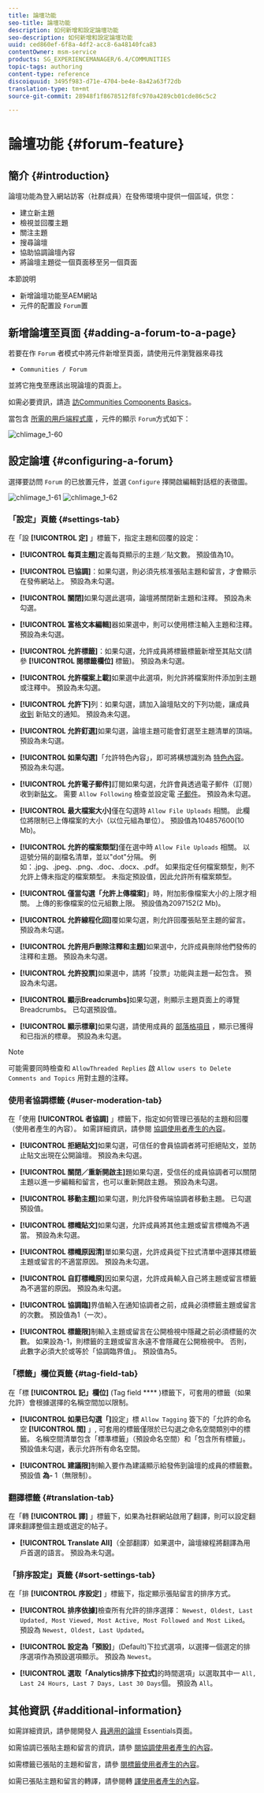 ```yaml
---
title: 論壇功能
seo-title: 論壇功能
description: 如何新增和設定論壇功能
seo-description: 如何新增和設定論壇功能
uuid: ced860ef-6f8a-4df2-acc8-6a48140fca83
contentOwner: msm-service
products: SG_EXPERIENCEMANAGER/6.4/COMMUNITIES
topic-tags: authoring
content-type: reference
discoiquuid: 3495f983-d71e-4704-be4e-8a42a63f72db
translation-type: tm+mt
source-git-commit: 28948f1f8678512f8fc970a4289cb01cde86c5c2

---
```



# 論壇功能 {#forum-feature}

## 簡介 {#introduction}

論壇功能為登入網站訪客（社群成員）在發佈環境中提供一個區域，供您：

* 建立新主題
* 檢視並回覆主題
* 關注主題
* 搜尋論壇
* 協助協調論壇內容
* 將論壇主題從一個頁面移至另一個頁面

本節說明

* 新增論壇功能至AEM網站
* 元件的配置設 `Forum`置

## 新增論壇至頁面 {#adding-a-forum-to-a-page}

若要在作 `Forum` 者模式中將元件新增至頁面，請使用元件瀏覽器來尋找

* `Communities / Forum`

並將它拖曳至應該出現論壇的頁面上。

如需必要資訊，請造 [訪Communities Components Basics](basics.md)。

當包含 [所需的用戶端程式庫](essentials-forum.md#essentials-for-client-side) ，元件的顯示 `Forum`方式如下：

![chlimage_1-60](assets/chlimage_1-60.png)

## 設定論壇 {#configuring-a-forum}

選擇要訪問 `Forum` 的已放置元件，並選 `Configure` 擇開啟編輯對話框的表徵圖。

![chlimage_1-61](assets/chlimage_1-61.png) ![chlimage_1-62](assets/chlimage_1-62.png)

### 「設定」頁籤 {#settings-tab}

在「設 **[!UICONTROL 定]** 」標籤下，指定主題和回覆的設定：

* **[!UICONTROL 每頁主題]**&#x200B;定義每頁顯示的主題／貼文數。 預設值為10。

* **[!UICONTROL 已協調]**：如果勾選，則必須先核准張貼主題和留言，才會顯示在發佈網站上。 預設為未勾選。

* **[!UICONTROL 關閉]**&#x200B;如果勾選此選項，論壇將關閉新主題和注釋。 預設為未勾選。

* **[!UICONTROL 富格文本編輯]**&#x200B;器如果選中，則可以使用標注輸入主題和注釋。 預設為未勾選。

* **[!UICONTROL 允許標籤]**：如果勾選，允許成員將標籤標籤新增至其貼文(請參 **[!UICONTROL 閱標籤欄位]** 標籤)。 預設為未勾選。

* **[!UICONTROL 允許檔案上載]**&#x200B;如果選中此選項，則允許將檔案附件添加到主題或注釋中。 預設為未勾選。

* **[!UICONTROL 允許下]**&#x200B;列：如果勾選，請加入論壇貼文的下列功能，讓成員 [收到](notifications.md) 新貼文的通知。 預設為未勾選。

* **[!UICONTROL 允許釘選]**&#x200B;如果勾選，論壇主題可能會釘選至主題清單的頂端。 預設為未勾選。

* **[!UICONTROL 如果勾選]**「允許特色內容」，即可將構想識別為 [特色內容](featured.md)。 預設為未勾選。

* **[!UICONTROL 允許電子郵件]**&#x200B;訂閱如果勾選，允許會員透過電子郵件（訂閱）收到新[貼文](subscriptions.md)。 需要 `Allow Following` 檢查並設定電 [子郵件](email.md)。 預設為未勾選。

* **[!UICONTROL 最大檔案大小]**&#x200B;僅在勾選時 `Allow File Uploads` 相關。 此欄位將限制已上傳檔案的大小（以位元組為單位）。 預設值為104857600(10 Mb)。

* **[!UICONTROL 允許的檔案類型]**&#x200B;僅在選中時 `Allow File Uploads` 相關。 以逗號分隔的副檔名清單，並以&quot;dot&quot;分隔。 例如：.jpg、.jpeg、.png、.doc、.docx、.pdf。 如果指定任何檔案類型，則不允許上傳未指定的檔案類型。 未指定預設值，因此允許所有檔案類型。

* **[!UICONTROL 僅當勾選「允許上傳檔案]**」時，附加影像檔案大小的上限才相關。 上傳的影像檔案的位元組數上限。 預設值為2097152(2 Mb)。

* **[!UICONTROL 允許線程化回]**&#x200B;覆如果勾選，則允許回覆張貼至主題的留言。 預設為未勾選。

* **[!UICONTROL 允許用戶刪除注釋和主題]**&#x200B;如果選中，允許成員刪除他們發佈的注釋和主題。 預設為未勾選。

* **[!UICONTROL 允許投票]**&#x200B;如果選中，請將「投票」功能與主題一起包含。 預設為未勾選。

* **[!UICONTROL 顯示Breadcrumbs]**&#x200B;如果勾選，則顯示主題頁面上的導覽Breadcrumbs。 已勾選預設值。

* **[!UICONTROL 顯示標章]**&#x200B;如果勾選，請使用成員的 [部落格項目](implementing-scoring.md) ，顯示已獲得和已指派的標章。 預設為未勾選。

>[!NOTE]
>
>可能需要同時檢查和 `AllowThreaded Replies` 啟 `Allow users to Delete Comments and Topics` 用對主題的注釋。

### 使用者協調標籤 {#user-moderation-tab}

在「使用 **[!UICONTROL 者協調]** 」標籤下，指定如何管理已張貼的主題和回覆（使用者產生的內容）。 如需詳細資訊，請參閱 [協調使用者產生的內容](moderate-ugc.md)。

* **[!UICONTROL 拒絕貼文]**&#x200B;如果勾選，可信任的會員協調者將可拒絕貼文，並防止貼文出現在公開論壇。 預設為未勾選。

* **[!UICONTROL 關閉／重新開啟主]**&#x200B;題如果勾選，受信任的成員協調者可以關閉主題以進一步編輯和留言，也可以重新開啟主題。 預設為未勾選。

* **[!UICONTROL 移動主題]**&#x200B;如果勾選，則允許發佈端協調者移動主題。 已勾選預設值。

* **[!UICONTROL 標幟貼文]**&#x200B;如果勾選，允許成員將其他主題或留言標幟為不適當。 預設為未勾選。

* **[!UICONTROL 標幟原因清]**&#x200B;單如果勾選，允許成員從下拉式清單中選擇其標籤主題或留言的不適當原因。 預設為未勾選。

* **[!UICONTROL 自訂標幟原]**&#x200B;因如果勾選，允許成員輸入自己將主題或留言標籤為不適當的原因。 預設為未勾選。

* **[!UICONTROL 協調臨]**&#x200B;界值輸入在通知協調者之前，成員必須標籤主題或留言的次數。 預設值為1（一次）。

* **[!UICONTROL 標籤限]**&#x200B;制輸入主題或留言在公開檢視中隱藏之前必須標籤的次數。 如果設為-1，則標籤的主題或留言永遠不會隱藏在公開檢視中。 否則，此數字必須大於或等於「協調臨界值」。 預設值為5。

### 「標籤」欄位頁籤 {#tag-field-tab}

在「標 **[!UICONTROL 記」欄位]** (Tag field **** )標籤下，可套用的標籤（如果允許）會根據選擇的名稱空間加以限制。

* **[!UICONTROL 如果已勾選「]**&#x200B;設定」標 `Allow Tagging` 簽下的「允許的命名空 **[!UICONTROL 間]** 」, 可套用的標籤僅限於已勾選之命名空間類別中的標籤。 名稱空間清單包含「標準標籤」（預設命名空間）和「包含所有標籤」。 預設值未勾選，表示允許所有命名空間。

* **[!UICONTROL 建議限]**&#x200B;制輸入要作為建議顯示給發佈到論壇的成員的標籤數。 預設值 **為-** 1（無限制）。

### 翻譯標籤 {#translation-tab}

在「轉 **[!UICONTROL 譯]** 」標籤下，如果為社群網站啟用了翻譯，則可以設定翻譯來翻譯整個主題或選定的帖子。

* **[!UICONTROL Translate All]**（全部翻譯）如果選中，論壇線程將翻譯為用戶首選的語言。 預設為未勾選。

### 「排序設定」頁籤 {#sort-settings-tab}

在「排 **[!UICONTROL 序設定]** 」標籤下，指定顯示張貼留言的排序方式。

* **[!UICONTROL 排序依據]**&#x200B;檢查所有允許的排序選擇： `Newest, Oldest, Last Updated, Most Viewed, Most Active, Most Followed and Most Liked`。 預設為 `Newest, Oldest, Last Updated`。

* **[!UICONTROL 設定為「預設]**」(Default)下拉式選項，以選擇一個選定的排序選項作為預設選項顯示。 預設為 `Newest`。

* **[!UICONTROL 選取「Analytics排序下拉式]**&#x200B;的時間選項」以選取其中一 `All, Last 24 Hours, Last 7 Days, Last 30 Days`個。 預設為 `All`。

## 其他資訊 {#additional-information}

如需詳細資訊，請參閱開發人 [員適用的論壇](essentials-forum.md) Essentials頁面。

如需協調已張貼主題和留言的資訊，請參 [閱協調使用者產生的內容](moderate-ugc.md)。

如需標籤已張貼的主題和留言，請參 [閱標籤使用者產生的內容](tag-ugc.md)。

如需已張貼主題和留言的轉譯，請參閱轉 [譯使用者產生的內容](translate-ugc.md)。
